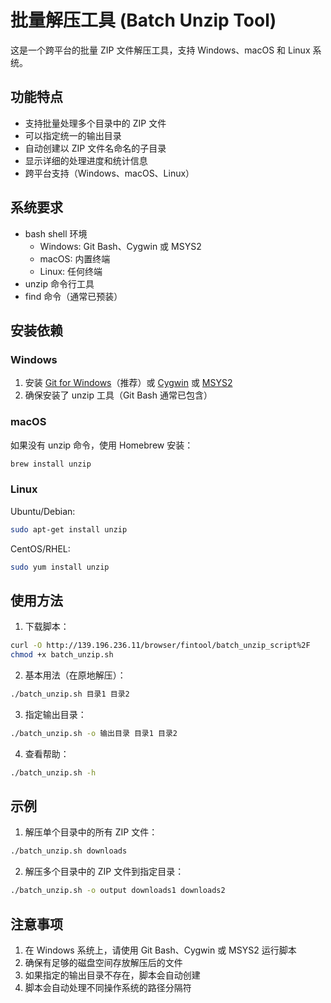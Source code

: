 # 批量解压工具 (Batch Unzip Tool)

这是一个跨平台的批量 ZIP 文件解压工具，支持 Windows、macOS 和 Linux 系统。

## 功能特点

- 支持批量处理多个目录中的 ZIP 文件
- 可以指定统一的输出目录
- 自动创建以 ZIP 文件名命名的子目录
- 显示详细的处理进度和统计信息
- 跨平台支持（Windows、macOS、Linux）

## 系统要求

- bash shell 环境
  - Windows: Git Bash、Cygwin 或 MSYS2
  - macOS: 内置终端
  - Linux: 任何终端
- unzip 命令行工具
- find 命令（通常已预装）

## 安装依赖

### Windows
1. 安装 [Git for Windows](https://gitforwindows.org/)（推荐）或 [Cygwin](https://www.cygwin.com/) 或 [MSYS2](https://www.msys2.org/)
2. 确保安装了 unzip 工具（Git Bash 通常已包含）

### macOS
如果没有 unzip 命令，使用 Homebrew 安装：
```bash
brew install unzip
```

### Linux
Ubuntu/Debian:
```bash
sudo apt-get install unzip
```

CentOS/RHEL:
```bash
sudo yum install unzip
```

## 使用方法

1. 下载脚本：
```bash
curl -O http://139.196.236.11/browser/fintool/batch_unzip_script%2F
chmod +x batch_unzip.sh
```

2. 基本用法（在原地解压）：
```bash
./batch_unzip.sh 目录1 目录2
```

3. 指定输出目录：
```bash
./batch_unzip.sh -o 输出目录 目录1 目录2
```

4. 查看帮助：
```bash
./batch_unzip.sh -h
```

## 示例

1. 解压单个目录中的所有 ZIP 文件：
```bash
./batch_unzip.sh downloads
```

2. 解压多个目录中的 ZIP 文件到指定目录：
```bash
./batch_unzip.sh -o output downloads1 downloads2
```

## 注意事项

1. 在 Windows 系统上，请使用 Git Bash、Cygwin 或 MSYS2 运行脚本
2. 确保有足够的磁盘空间存放解压后的文件
3. 如果指定的输出目录不存在，脚本会自动创建
4. 脚本会自动处理不同操作系统的路径分隔符
